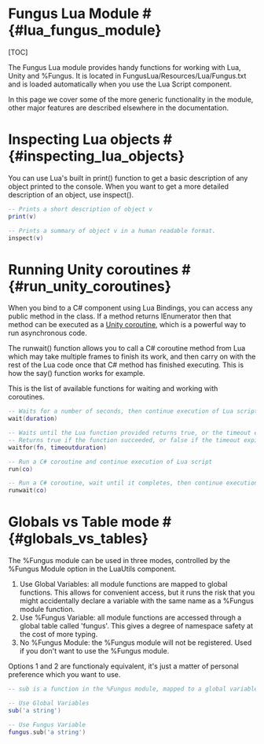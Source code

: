 # Fungus Lua Module # {#lua_fungus_module}
[TOC]

The Fungus Lua module provides handy functions for working with Lua, Unity and %Fungus. It is located in FungusLua/Resources/Lua/Fungus.txt and is loaded automatically when you use the Lua Script component.

In this page we cover some of the more generic functionality in the module, other major features are described elsewhere in the documentation.

# Inspecting Lua objects # {#inspecting_lua_objects}

You can use Lua's built in print() function to get a basic description of any object printed to the console. When you want to get a more detailed description of an object, use inspect().

```lua
-- Prints a short description of object v
print(v)

-- Prints a summary of object v in a human readable format.
inspect(v)
```

# Running Unity coroutines # {#run_unity_coroutines}

When you bind to a C# component using Lua Bindings, you can access any public method in the class. If a method returns IEnumerator then that method can be executed as a [Unity coroutine], which is a powerful way to run asynchronous code. 

The runwait() function allows you to call a C# coroutine method from Lua which may take multiple frames to finish its work, and then carry on with the rest of the Lua code once that C# method has finished executing. This is how the say() function works for example.

This is the list of available functions for waiting and working with coroutines.

```lua
-- Waits for a number of seconds, then continue execution of Lua script
wait(duration)

-- Waits until the Lua function provided returns true, or the timeout expires.
-- Returns true if the function succeeded, or false if the timeout expired
waitfor(fn, timeoutduration)

-- Run a C# coroutine and continue execution of Lua script
run(co)

-- Run a C# coroutine, wait until it completes, then continue execution of Lua script
runwait(co)
```

# Globals vs Table mode # {#globals_vs_tables}

The %Fungus module can be used in three modes, controlled by the %Fungus Module option in the LuaUtils component.  

1. Use Global Variables: all module functions are mapped to global functions. This allows for convenient access, but it runs the risk that you might accidentally declare a variable with the same name as a %Fungus module function.
2. Use %Fungus Variable: all module functions are accessed through a global table called 'fungus'. This gives a degree of namespace safety at the cost of more typing. 
3. No %Fungus Module: the %Fungus module will not be registered. Used if you don't want to use the %Fungus module.

Options 1 and 2 are functionaly equivalent, it's just a matter of personal preference which you want to use.

```lua
-- sub is a function in the %Fungus module, mapped to a global variable

-- Use Global Variables
sub('a string')

-- Use Fungus Variable
fungus.sub('a string')
```

[Unity coroutine]: http://docs.unity3d.com/Manual/Coroutines.html